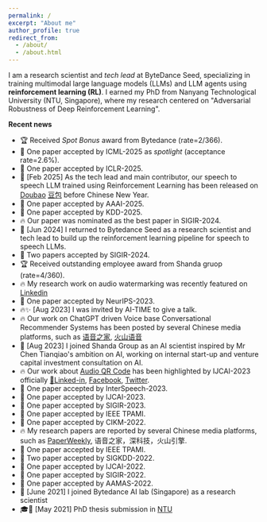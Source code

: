 ```yaml
---
permalink: /
excerpt: "About me"
author_profile: true
redirect_from: 
  - /about/
  - /about.html
---
```

I am a research scientist and _tech lead_ at ByteDance Seed, specializing in training multimodal large language models (LLMs) and LLM agents using **reinforcement learning (RL)**. I earned my PhD from Nanyang Technological University (NTU, Singapore), where my research centered on "Adversarial Robustness of Deep Reinforcement Learning". 

**Recent news**
- 🏆 Received _Spot Bonus_ award from Bytedance (rate=2/366).
- 🎉 One paper accepted by ICML-2025 as _spotlight_ (acceptance rate=2.6%).
- 🎉 One paper accepted by ICLR-2025.
- 🚀 [Feb 2025] As the tech lead and main contributor, our speech to speech LLM trained using Reinforcement Learning has been released on [Doubao](https://apps.apple.com/cn/app/%E8%B1%86%E5%8C%85-%E5%AD%97%E8%8A%82%E8%B7%B3%E5%8A%A8%E6%97%97%E4%B8%8Bai%E5%8A%A9%E6%89%8B/id6459478672) [豆包](https://www.doubao.com/chat/) before Chinese New Year. 
- 🎉 One paper accepted by AAAI-2025.
- 🎉 One paper accepted by KDD-2025. 
- 🔥 Our paper was nominated as the best paper in SIGIR-2024.
- 💼 [Jun 2024] I returned to Bytedance Seed as a research scientist and tech lead to build up the reinforcement learning pipeline for speech to speech LLMs.
- 🎉 Two papers accepted by SIGIR-2024.
- 🏆 Received outstanding employee award from Shanda gruop (rate=4/360).
- 🔥 My research work on audio watermarking was recently featured on [Linkedin](https://www.linkedin.com/posts/max-hilsdorf_can-we-encode-qr-codes-in-music-activity-7122926496863637504-6PgI?utm_source=share&utm_medium=member_desktop)
- 🎉 One paper accepted by NeurIPS-2023.
- 🔥✨ [Aug 2023] I was invited by AI-TIME to give a talk.
- 🔥 Our work on ChatGPT driven Voice base Conversational Recommender Systems has been posted by several Chinese media platforms, such as [语音之家](https://mp.weixin.qq.com/s/KgoqJKfmJOdbDyKBgUNZ8Q), [火山语音](https://mp.weixin.qq.com/s/r4tJPaEEmdAMzQmKfMbUuA)
- 💼 [Aug 2023] I joined Shanda Group as an AI scientist inspired by Mr Chen Tianqiao's ambition on AI, working on internal start-up and venture capital investment consultation on AI.
- 🔥 Our work about [Audio QR Code](https://www.linkedin.com/feed/update/urn:li:activity:7085199256826830849/) has been highlighted by IJCAI-2023 officially [🔬Linked-in](https://www.linkedin.com/feed/update/urn:li:activity:7085199256826830849/), [Facebook](https://fb.watch/lQny_1I5nR/), [Twitter](https://twitter.com/IJCAIconf/status/1679438821841072128).
- 🎉 One paper accepted by InterSpeech-2023.
- 🎉 One paper accepted by IJCAI-2023.
- 🎉 One paper accepted by SIGIR-2023.
- 🎉 One paper accepted by IEEE TPAMI.
- 🎉 One paper accepted by CIKM-2022.
- 🔥 My research papers are reported by several Chinese media platforms, such as [PaperWeekly]( https://mp.weixin.qq.com/s/qzesgFUIar3DXun0nkuq7Q), 语音之家，深科技，火山引擎.
- 🎉 One paper accepted by IEEE TPAMI.
- 🎉 Two paper accepted by SIGKDD-2022.
- 🎉 One paper accepted by IJCAI-2022.
- 🎉 One paper accepted by SIGIR-2022.
- 🎉 One paper accepted by AAMAS-2022.
- 💼 [June 2021] I joined Bytedance AI lab (Singapore) as a research scientist
- 🎓📜 [May 2021] PhD thesis submission in [NTU](https://www.ntu.edu.sg/)

